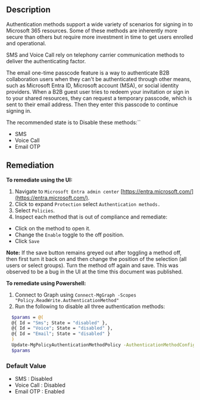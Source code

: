 ## Description

Authentication methods support a wide variety of scenarios for signing in to Microsoft 365 resources. Some of these methods are inherently more secure than others but require more investment in time to get users enrolled and operational.

SMS and Voice Call rely on telephony carrier communication methods to deliver the authenticating factor.

The email one-time passcode feature is a way to authenticate B2B collaboration users when they can't be authenticated through other means, such as Microsoft Entra ID, Microsoft account (MSA), or social identity providers. When a B2B guest user tries to redeem your invitation or sign in to your shared resources, they can request a temporary passcode, which is sent to their email address. Then they enter this passcode to continue signing in.

The recommended state is to Disable these methods:``
  - SMS
  - Voice Call
  - Email OTP

## Remediation

**To remediate using the UI:**

1. Navigate to `Microsoft Entra admin center` [https://entra.microsoft.com/](https://entra.microsoft.com/).
2. Click to expand `Protection` select `Authentication methods.`
3. Select `Policies`.
4. Inspect each method that is out of compliance and remediate:
  - Click on the method to open it.
  - Change the `Enable` toggle to the off position.
  - Click `Save`

**Note:** If the save button remains greyed out after toggling a method off, then first turn it back on and then change the position of the    selection (all users or select groups). Turn the method off again and save. This was observed to be a bug in the UI at the time this document was published.

**To remediate using Powershell:**

1. Connect to Graph using `Connect-MgGraph -Scopes "Policy.ReadWrite.AuthenticationMethod"`
2. Run the following to disable all three authentication methods:

```bash
  $params = @(
  @{ Id = "Sms"; State = "disabled" },
  @{ Id = "Voice"; State = "disabled" },
  @{ Id = "Email"; State = "disabled" }
  )
  Update-MgPolicyAuthenticationMethodPolicy -AuthenticationMethodConfigurations
  $params
```

### Default Value

- SMS : Disabled
- Voice Call : Disabled
- Email OTP : Enabled